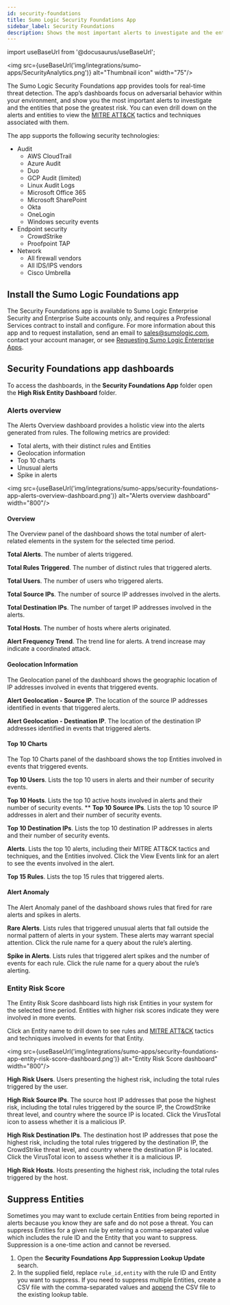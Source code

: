 ```yaml
---
id: security-foundations
title: Sumo Logic Security Foundations App
sidebar_label: Security Foundations
description: Shows the most important alerts to investigate and the entities that pose the greatest risk.
---
```


import useBaseUrl from '@docusaurus/useBaseUrl';

<img src={useBaseUrl('img/integrations/sumo-apps/SecurityAnalytics.png')} alt="Thumbnail icon" width="75"/>

The Sumo Logic Security Foundations app provides tools for real-time threat detection. The app’s dashboards focus on adversarial behavior within your environment, and show you the most important alerts to investigate and the entities that pose the greatest risk. You can even drill down on the alerts and entities to view the [MITRE ATT&CK](https://attack.mitre.org/) tactics and techniques associated with them.

The app supports the following security technologies:
* Audit
   * AWS CloudTrail
   * Azure Audit
   * Duo
   * GCP Audit (limited)
   * Linux Audit Logs
   * Microsoft Office 365
   * Microsoft SharePoint
   * Okta
   * OneLogin
   * Windows security events
* Endpoint security
   * CrowdStrike
   * Proofpoint TAP
* Network
   * All firewall vendors
   * All IDS/IPS vendors
   * Cisco Umbrella


## Install the Sumo Logic Foundations​ app

The Security Foundations app is available to Sumo Logic Enterprise Security and Enterprise Suite accounts only, and requires a Professional Services contract to install and configure. For more information about this app and to request installation, send an email to [sales@sumologic.com](mailto:sales@sumologic.com), contact your account manager, or see [Requesting Sumo Logic Enterprise Apps](/docs/integrations/sumo-apps/#Requesting-Sumo-Logic-Enterprise-Apps).

## Security Foundations app dashboards​

To access the dashboards, in the **Security Foundations App** folder open the **High Risk Entity Dashboard** folder. 

### Alerts overview​

The Alerts Overview dashboard provides a holistic view into the alerts generated from rules. The following metrics are provided:

* Total alerts, with their distinct rules and Entities
* Geolocation information
* Top 10 charts
* Unusual alerts
* Spike in alerts

<img src={useBaseUrl('img/integrations/sumo-apps/security-foundations-app-alerts-overview-dashboard.png')} alt="Alerts overview dashboard" width="800"/>

#### Overview

The Overview panel of the dashboard shows the total number of alert-related elements in the system for the selected time period. 

**Total Alerts**. The number of alerts triggered.

**Total Rules Triggered**. The number of distinct rules that triggered alerts.

**Total Users**. The number of users who triggered alerts.

**Total Source IPs**. The number of source IP addresses involved in the alerts.

**Total Destination IPs**. The number of target IP addresses involved in the alerts.

**Total Hosts**. The number of hosts where alerts originated.

**Alert Frequency Trend**. The trend line for alerts. A trend increase may indicate a coordinated attack. 

#### Geolocation Information

The Geolocation panel of the dashboard shows the geographic location of IP addresses involved in events that triggered events.

**Alert Geolocation - Source IP**. The location of the source IP addresses identified in events that triggered alerts.

**Alert Geolocation - Destination IP**. The location of the destination IP addresses identified in events that triggered alerts.

#### Top 10 Charts

The Top 10 Charts panel of the dashboard shows the top Entities involved in events that triggered events.

**Top 10 Users**. Lists the top 10 users in alerts and their number of security events.

**Top 10 Hosts**. Lists the top 10 active hosts involved in alerts and their number of security events.
**
**Top 10 Source IPs**. Lists the top 10 source IP addresses in alert and their number of security events.

**Top 10 Destination IPs**.  Lists the top 10 destination IP addresses in alerts and their number of security events.

**Alerts**. Lists the top 10 alerts, including their MITRE ATT&CK tactics and techniques, and the Entities involved. Click the View Events link for an alert to see the events involved in the alert. 

**Top 15 Rules**. Lists the top 15 rules that triggered alerts.

#### Alert Anomaly

The Alert Anomaly panel of the dashboard shows rules that fired for rare alerts and spikes in alerts. 

**Rare Alerts**. Lists rules that triggered unusual alerts that fall outside the normal pattern of alerts in your system. These alerts may warrant special attention. Click the rule name for a query about the rule’s alerting.

**Spike in Alerts**. Lists rules that triggered alert spikes and the number of events for each rule. Click the rule name for a query about the rule’s alerting.

### Entity Risk Score

The Entity Risk Score dashboard lists high risk Entities in your system for the selected time period. Entities with higher risk scores indicate they were involved in more events. 

Click an Entity name to drill down to see rules and [MITRE ATT&CK](https://attack.mitre.org/) tactics and techniques involved in events for that Entity. 

<img src={useBaseUrl('img/integrations/sumo-apps/security-foundations-app-entity-risk-score-dashboard.png')} alt="Entity Risk Score dashboard" width="800"/>

**High Risk Users**. Users presenting the highest risk, including the total rules triggered by the user.

**High Risk Source IPs**. The source host IP addresses that pose the highest risk, including the total rules triggered by the source IP, the CrowdStrike threat level, and country where the source IP is located. Click the VirusTotal icon to assess whether it is a malicious IP.

**High Risk Destination IPs**. The destination host IP addresses that pose the highest risk, including the total rules triggered by the destination IP, the CrowdStrike threat level, and country where the destination IP is located. Click the VirusTotal icon to assess whether it is a malicious IP.

**High Risk Hosts**.  Hosts presenting the highest risk, including the total rules triggered by the host.

## Suppress Entities

Sometimes you may want to exclude certain Entities from being reported in alerts because you know they are safe and do not pose a threat. You can suppress Entities for a given rule by entering a comma-separated value which includes the rule ID and the Entity that you want to suppress. Suppression is a one-time action and cannot be reversed.

1. Open the **Security Foundations App Suppression Lookup Update** search. 
1. In the supplied field, replace `rule_id,entity` with the rule ID and Entity you want to suppress. If you need to suppress multiple Entities, create a CSV file with the comma-separated values and [append](/docs/search/search-query-language/search-operators/save#using-save-with-append) the CSV file to the existing lookup table.
